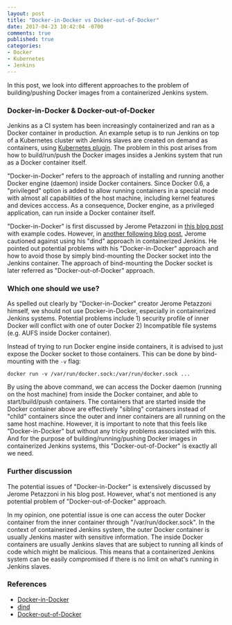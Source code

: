 ```yaml
---
layout: post
title: "Docker-in-Docker vs Docker-out-of-Docker"
date: 2017-04-23 10:42:04 -0700
comments: true
published: true
categories: 
- Docker
- Kubernetes
- Jenkins
---
```


In this post, we look into different approaches to the problem of building/pushing Docker images from a containerized Jenkins system.

### Docker-in-Docker & Docker-out-of-Docker

Jenkins as a CI system has been increasingly containerized and ran as a Docker container in production. 
An example setup is to run Jenkins on top of a Kubernetes cluster with Jenkins slaves are created on demand as containers, using [Kubernetes plugin](https://wiki.jenkins-ci.org/display/JENKINS/Kubernetes+Plugin).
The problem in this post arises from how to build/run/push the Docker images insides a Jenkins system that run as a Docker container itself.

"Docker-in-Docker" refers to the approach of installing and running another Docker engine (daemon) inside Docker containers. 
Since Docker 0.6, a "privileged" option is added to allow running containers in a special mode with almost all capabilities of the host machine, including kernel features and devices acccess. 
As a consequence, Docker engine, as a privileged application, can run inside a Docker container itself.

"Docker-in-Docker" is first discussed by Jerome Petazzoni in [this blog post](https://blog.docker.com/2013/09/docker-can-now-run-within-docker/) with example codes. 
However, in [another following blog post](https://jpetazzo.github.io/2015/09/03/do-not-use-docker-in-docker-for-ci/), Jerome cautioned against using his "dind" approach in containerized Jenkins.
He pointed out potential problems with his "Docker-in-Docker" approach and how to avoid those by simply bind-mounting the Docker socket into the Jenkins container.
The approach of bind-mounting the Docker socket is later referred as "Docker-out-of-Docker" approach.

### Which one should we use?

As spelled out clearly by "Docker-in-Docker" creator Jerome Petazzoni himself, we should not use Docker-in-Docker, especially in containerized Jenkins systems.
Potential problems include 1) security profile of inner Docker will conflict with one of outer Docker 2) Incompatible file systems (e.g. AUFS inside Docker container).

Instead of trying to run Docker engine inside containers, it is advised to just expose the Docker socket to those containers. 
This can be done by bind-mounting with the `-v` flag:

``` plain Docker out of Docker
docker run -v /var/run/docker.sock:/var/run/docker.sock ...
``` 

By using the above command, we can access the Docker daemon (running on the host machine) from inside the Docker container, and able to start/build/push containers.
The containers that are started inside the Docker container above are effectively "sibling" containers instead of "child" containers since the outer and inner containers are all running on the same host machine.
However, it is important to note that this feels like "Docker-in-Docker" but without any tricky problems associated with this.
And for the purpose of building/running/pushing Docker images in containerized Jenkins systems, this "Docker-out-of-Docker" is exactly all we need.

### Further discussion

The potential issues of "Docker-in-Docker" is extensively discussed by Jerome Petazzoni in his blog post.
However, what's not mentioned is any potential problem of "Docker-out-of-Docker" approach.

In my opinion, one potential issue is one can access the outer Docker container from the inner container through "/var/run/docker.sock".
In the context of containerized Jenkins system, the outer Docker container is usually Jenkins master with sensitive information.
The inside Docker containers are usually Jenkins slaves that are subject to running all kinds of code which might be malicious.
This means that a containerized Jenkins system can be easily compromised if there is no limit on what's running in Jenkins slaves.

### References

* [Docker-in-Docker](https://blog.docker.com/2013/09/docker-can-now-run-within-docker/)
* [dind](https://github.com/jpetazzo/dind)
* [Docker-out-of-Docker](https://jpetazzo.github.io/2015/09/03/do-not-use-docker-in-docker-for-ci/)
